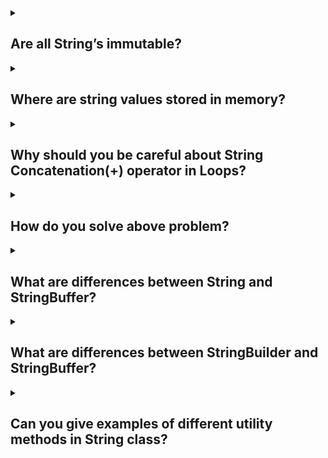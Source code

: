 <details><summary>
	
## Are all String’s immutable?
</summary>
A String is an unavoidable type of variable while writing any application program. String references are used to store various attributes like username, password, etc. In Java, String objects are immutable. Immutable simply means unmodifiable or unchangeable.

Once String object is created its data or state can't be changed but a new String object is created.
As Java uses the concept of String literal. Suppose there are 5 reference variables, all refer to one object "Sachin". If one reference variable changes the value of the object, it will be affected by all the reference variables. That is why String objects are immutable in Java.
</details>
	
<details><summary>
	
## Where are string values stored in memory?
</summary>
String is a class and strings in java treated as an object, hence the object of String class will be stored in Heap area. But depends on how we are create them. So we have two method for creating String value.

Approach 1
In the below example we are directly referencing a String literal.
	
	String str1 = "value";
This value will be stored in a "String constant pool" – which is inside the 
Heap memory. If compiler finds a String literal, JVM checks the if String constant pool if exists in the pool. it is reused.

Approach 2
However, if new operator is used to create string object, the new object is created on the heap. There will not be any case to reuse of values.

	//String Object - created on the heap
	String str2 = new String("value");
</details>
  
<details><summary>
	
## Why should you be careful about String Concatenation(+) operator in Loops?
</summary>
Using the string concatenation operator (+) inside loops can be inefficient and lead to performance issues. It is important to be careful when concatenating strings within loops because of the following reasons:

### String immutability
In Java, String objects are immutable, meaning their values cannot be changed once they are created. When you use the + operator to concatenate strings, a new String object is created for each concatenation operation. This can lead to unnecessary memory allocation and object creation inside the loop.

### String memory overhead
Each time a new String object is created through concatenation, the previous String objects are discarded, resulting in additional memory usage. In a loop with a large number of iterations, this can cause unnecessary memory overhead and impact performance.

### Time complexity
The time complexity of string concatenation using the + operator inside a loop is quadratic, meaning it grows exponentially with the number of iterations. For each concatenation operation, the entire concatenated string is copied into a new object, resulting in increasing time complexity. This can lead to significant performance degradation for large loops.

	String s3 = "Value1";
	String s2 = "Value2";

	for (int i = 0; i < 100000; ++i) {
		s3 = s3 + s2;
	}
How many objects are created in memory? More than 100000 Strings are created. 
This will have a huge performance impact.
</details>
  
<details><summary>
	
## How do you solve above problem?
</summary>
To solve the performance problem associated with string concatenation using the + operator inside loops, we can use the StringBuilder class. StringBuilder provides a mutable buffer for efficiently constructing strings by appending individual values. 
	
	StringBuffer s3 = new StringBuffer("Value1");
	String s2 = "Value2";

	for (int i = 0; i < 100000; ++i) {
		s3.append(s2);
	}
</details>
  
<details><summary>
	
## What are differences between String and StringBuffer?
</summary>
String objects are immutable, while StringBuffer objects are mutable.
String concatenation involves creating new String objects, while StringBuffer allows in-place modifications.
String is not thread-safe, while StringBuffer is synchronized and thread-safe.
StringBuffer is more memory-efficient for frequent modifications, while String objects may result in additional memory usage.
Use String when immutability is desired, and StringBuffer when frequent modifications are needed.
</details>
  
<details><summary>
	
## What are differences between StringBuilder and StringBuffer?
</summary>
StringBuilder is not thread-safe, while StringBuffer is thread-safe.
StringBuilder provides better performance due to the absence of synchronization.
Use StringBuilder in single-threaded scenarios or when manual synchronization is applied.
Use StringBuffer in multi-threaded scenarios where thread safety is required.
</details>
  
<details><summary>
	
## Can you give examples of different utility methods in String class?
</summary>
Certainly! The String class in Java provides a wide range of utility methods to perform various operations on strings. Here are some examples of commonly used utility methods in the String class:

	1. Length:
	int length(): Returns the length of the string.

	2.Concatenation:
	String concat(String str): Concatenates the specified string to the end of the current string.
	static String join(CharSequence delimiter, CharSequence... elements): Joins multiple strings using the specified delimiter.

	3. Substring:
	String substring(int beginIndex); //Returns a new string that is a substring of the current string, starting from the specified index.
	String substring(int beginIndex, int endIndex); //Returns a new string that is a substring of the current string, starting from the specified begin index and ending at the specified end index (exclusive).

	4. Case conversion:
	String toLowerCase(): //Converts the string to lowercase.
	String toUpperCase(): //Converts the string to uppercase.

	5. Character extraction:
	char charAt(int index): //Returns the character at the specified index in the string.
	int codePointAt(int index): //Returns the Unicode code point value of the character at the specified index.

	6. Comparison:
	boolean equals(Object obj): //Checks if the current string is equal to the specified object.
	boolean equalsIgnoreCase(String anotherString): //Checks if the current string is equal to the specified string, ignoring case.
</details>